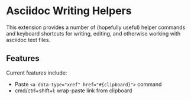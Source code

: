 # Asciidoc Writing Helpers

This extension provides a number of (hopefully useful) helper commands and keyboard shortcuts for writing, editing, and otherwise working with asciidoc text files.

## Features

Current features include:

* Paste `<a data-type="xref" href="#{clipboard}">` command
* cmd/ctrl+shift+l: wrap-paste link from clipboard